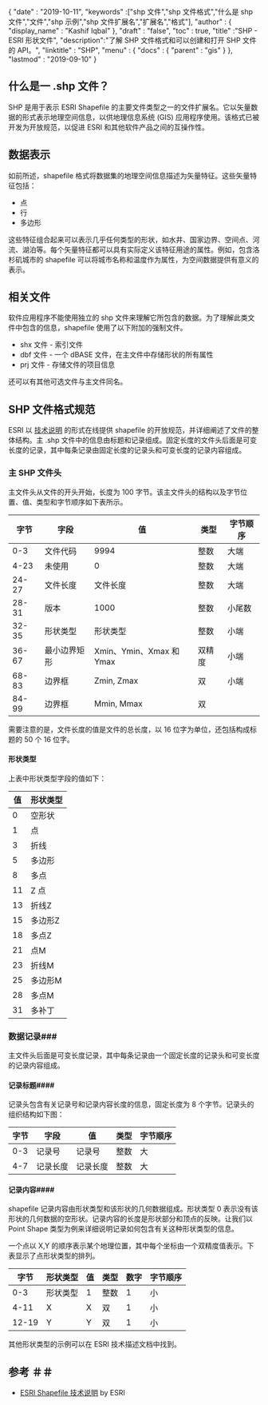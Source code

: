 {
  "date" : "2019-10-11",
  "keywords" :["shp 文件","shp 文件格式","什么是 shp 文件","文件","shp 示例","shp 文件扩展名","扩展名","格式"],
  "author" : {
    "display_name" : "Kashif Iqbal"
},
  "draft" : "false",
  "toc" : true,
  "title" :"SHP - ESRI 形状文件",
  "description":"了解 SHP 文件格式和可以创建和打开 SHP 文件的 API。",
  "linktitle" : "SHP",
  "menu" : {
    "docs" : {
      "parent" : "gis"
}
},
  "lastmod" : "2019-09-10"
}

## 什么是一 .shp 文件？

SHP 是用于表示 ESRI Shapefile 的主要文件类型之一的文件扩展名。它以矢量数据的形式表示地理空间信息，以供地理信息系统 (GIS) 应用程序使用。该格式已被开发为开放规范，以促进 ESRI 和其他软件产品之间的互操作性。

## 数据表示

如前所述，shapefile 格式将数据集的地理空间信息描述为矢量特征。这些矢量特征包括：

* 点
* 行
* 多边形

这些特征组合起来可以表示几乎任何类型的形状，如水井、国家边界、空间点、河流、湖泊等。每个矢量特征都可以具有实际定义该特征用途的属性。例如，包含洛杉矶城市的 shapefile 可以将城市名称和温度作为属性，为空间数据提供有意义的表示。

## 相关文件

软件应用程序不能使用独立的 shp 文件来理解它所包含的数据。为了理解此类文件中包含的信息，shapefile 使用了以下附加的强制文件。

* shx 文件 - 索引文件
* dbf 文件 - 一个 dBASE 文件，在主文件中存储形状的所有属性
* prj 文件 - 存储文件的项目信息

还可以有其他可选文件与主文件同名。

## SHP 文件格式规范

ESRI 以 [技术说明](https://www.esri.com/content/dam/esrisites/sitecore-archive/Files/Pdfs/library/whitepapers/pdfs/shapefile.pdf) 的形式在线提供 shapefile 的开放规范，并详细阐述了文件的整体结构。主 .shp 文件中的信息由标题和记录组成。固定长度的文件头后面是可变长度的记录，其中每条记录由固定长度的记录头和可变长度的记录内容组成。

### 主 SHP 文件头

主文件头从文件的开头开始，长度为 100 字节。该主文件头的结构以及字节位置、值、类型和字节顺序如下表所示。


|字节|字段|值|类型|字节顺序
---|---|---|---|---|
|0-3|文件代码|9994|整数|大端
|4-23|未使用|0|整数|大端
|24-27|文件长度|文件长度|整数|大端
|28-31|版本|1000|整数|小尾数
|32-35|形状类型|形状类型|整数|小端
|36-67|最小边界矩形|Xmin、Ymin、Xmax 和 Ymax|双精度|小端
|68-83|边界框|Zmin, Zmax|双|小端
|84-99|边界框|Mmin, Mmax|双|

需要注意的是，文件长度的值是文件的总长度，以 16 位字为单位，还包括构成标题的 50 个 16 位字。

#### 形状类型

上表中形状类型字段的值如下：


|值|形状类型
---|---|
|0|空形状
|1|点
|3|折线
|5|多边形
|8|多点
|11|Z 点
|13|折线Z
|15|多边形Z
|18|多点Z
|21|点M
|23|折线M
|25|多边形M
|28|多点M
|31|多补丁

### 数据记录###

主文件头后面是可变长度记录，其中每条记录由一个固定长度的记录头和可变长度的记录内容组成。

#### 记录标题####

记录头包含有关记录号和记录内容长度的信息，固定长度为 8 个字节。记录头的组织结构如下图：


|字节|字段|值|类型|字节顺序
---|---|---|---|---|
|0-3|记录号|记录号|整数|大
|4-7|记录长度|记录长度|整数|大

#### 记录内容####

shapefile 记录内容由形状类型和该形状的几何数据组成。形状类型 0 表示没有该形状的几何数据的空形状。记录内容的长度是形状部分和顶点的反映。让我们以 Point Shape 类型为例来详细说明记录如何包含有关这种形状类型的信息。

一个点以 X,Y 的顺序表示某个地理位置，其中每个坐标由一个双精度值表示。下表显示了点形状类型的排列。


|字节|形状类型|值|类型|数字|字节顺序
---|---|---|---|---|---|
|0-3|形状类型|1|整数|1|小
|4-11|X|X|双|1|小
|12-19|Y|Y|双|1|小

其他形状类型的示例可以在 ESRI 技术描述文档中找到。

## 参考 ＃＃

* [ESRI Shapefile 技术说明](https://www.esri.com/content/dam/esrisites/sitecore-archive/Files/Pdfs/library/whitepapers/pdfs/shapefile.pdf) by ESRI

